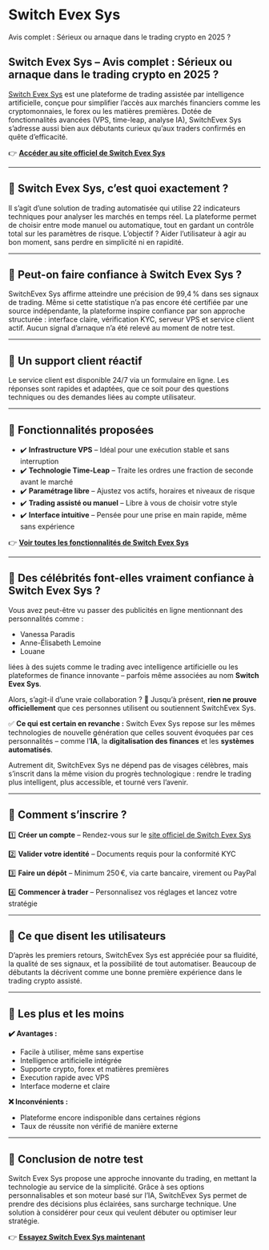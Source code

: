 # Switch Evex Sys
Avis complet : Sérieux ou arnaque dans le trading crypto en 2025 ?

## Switch Evex Sys – Avis complet : Sérieux ou arnaque dans le trading crypto en 2025 ?

[Switch Evex Sys](https://switchevexsys.fr) est une plateforme de trading assistée par intelligence artificielle, conçue pour simplifier l’accès aux marchés financiers comme les cryptomonnaies, le forex ou les matières premières. Dotée de fonctionnalités avancées (VPS, time-leap, analyse IA), SwitchEvex Sys s’adresse aussi bien aux débutants curieux qu’aux traders confirmés en quête d’efficacité.

👉 **[Accéder au site officiel de Switch Evex Sys](https://switchevexsys.fr)**

---

## 📌 Switch Evex Sys, c’est quoi exactement ?

Il s’agit d’une solution de trading automatisée qui utilise 22 indicateurs techniques pour analyser les marchés en temps réel. La plateforme permet de choisir entre mode manuel ou automatique, tout en gardant un contrôle total sur les paramètres de risque. L’objectif ? Aider l’utilisateur à agir au bon moment, sans perdre en simplicité ni en rapidité.

---

## 📌 Peut-on faire confiance à Switch Evex Sys ?

SwitchEvex Sys affirme atteindre une précision de 99,4 % dans ses signaux de trading. Même si cette statistique n’a pas encore été certifiée par une source indépendante, la plateforme inspire confiance par son approche structurée : interface claire, vérification KYC, serveur VPS et service client actif. Aucun signal d’arnaque n’a été relevé au moment de notre test.

---

## 📌 Un support client réactif

Le service client est disponible 24/7 via un formulaire en ligne. Les réponses sont rapides et adaptées, que ce soit pour des questions techniques ou des demandes liées au compte utilisateur.

---

## 📌 Fonctionnalités proposées

- ✔️ **Infrastructure VPS** – Idéal pour une exécution stable et sans interruption
- ✔️ **Technologie Time-Leap** – Traite les ordres une fraction de seconde avant le marché
- ✔️ **Paramétrage libre** – Ajustez vos actifs, horaires et niveaux de risque
- ✔️ **Trading assisté ou manuel** – Libre à vous de choisir votre style
- ✔️ **Interface intuitive** – Pensée pour une prise en main rapide, même sans expérience

👉 **[Voir toutes les fonctionnalités de Switch Evex Sys](https://switchevexsys.fr)**

---

## 📌 Des célébrités font-elles vraiment confiance à Switch Evex Sys ?

Vous avez peut-être vu passer des publicités en ligne mentionnant des personnalités comme :

- Vanessa Paradis
- Anne-Élisabeth Lemoine
- Louane

liées à des sujets comme le trading avec intelligence artificielle ou les plateformes de finance innovante – parfois même associées au nom **Switch Evex Sys**.

Alors, s’agit-il d’une vraie collaboration ? 🤔
Jusqu’à présent, **rien ne prouve officiellement** que ces personnes utilisent ou soutiennent SwitchEvex Sys.

✅ **Ce qui est certain en revanche :** Switch Evex Sys repose sur les mêmes technologies de nouvelle génération que celles souvent évoquées par ces personnalités – comme l’**IA**, la **digitalisation des finances** et les **systèmes automatisés**.

Autrement dit, SwitchEvex Sys ne dépend pas de visages célèbres, mais s’inscrit dans la même vision du progrès technologique : rendre le trading plus intelligent, plus accessible, et tourné vers l’avenir.


---

## 📌 Comment s’inscrire ?

1️⃣ **Créer un compte** – Rendez-vous sur le [site officiel de Switch Evex Sys](https://switchevexsys.fr)

2️⃣ **Valider votre identité** – Documents requis pour la conformité KYC

3️⃣ **Faire un dépôt** – Minimum 250 €, via carte bancaire, virement ou PayPal

4️⃣ **Commencer à trader** – Personnalisez vos réglages et lancez votre stratégie

---

## 📌 Ce que disent les utilisateurs

D’après les premiers retours, SwitchEvex Sys est appréciée pour sa fluidité, la qualité de ses signaux, et la possibilité de tout automatiser. Beaucoup de débutants la décrivent comme une bonne première expérience dans le trading crypto assisté.

---

## 📌 Les plus et les moins

**✔️ Avantages :**
- Facile à utiliser, même sans expertise
- Intelligence artificielle intégrée
- Supporte crypto, forex et matières premières
- Execution rapide avec VPS
- Interface moderne et claire

**❌ Inconvénients :**
- Plateforme encore indisponible dans certaines régions
- Taux de réussite non vérifié de manière externe

---

## 📌 Conclusion de notre test

Switch Evex Sys propose une approche innovante du trading, en mettant la technologie au service de la simplicité. Grâce à ses options personnalisables et son moteur basé sur l’IA, SwitchEvex Sys permet de prendre des décisions plus éclairées, sans surcharge technique. Une solution à considérer pour ceux qui veulent débuter ou optimiser leur stratégie.

👉 **[Essayez Switch Evex Sys maintenant](https://switchevexsys.fr)**

